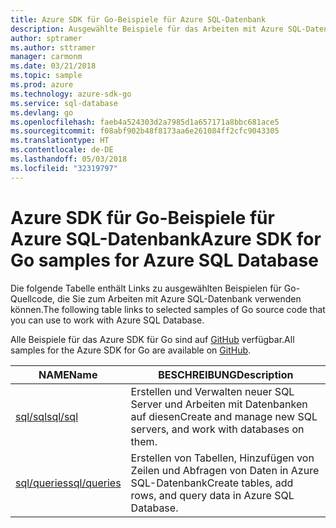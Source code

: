 ```yaml
---
title: Azure SDK für Go-Beispiele für Azure SQL-Datenbank
description: Ausgewählte Beispiele für das Arbeiten mit Azure SQL-Datenbank aus dem Azure SDK für Go
author: sptramer
ms.author: sttramer
manager: carmonm
ms.date: 03/21/2018
ms.topic: sample
ms.prod: azure
ms.technology: azure-sdk-go
ms.service: sql-database
ms.devlang: go
ms.openlocfilehash: faeb4a524303d2a7985d1a657171a8bbc681ace5
ms.sourcegitcommit: f08abf902b48f8173aa6e261084ff2cfc9043305
ms.translationtype: HT
ms.contentlocale: de-DE
ms.lasthandoff: 05/03/2018
ms.locfileid: "32319797"
---
```

# <a name="azure-sdk-for-go-samples-for-azure-sql-database"></a><span data-ttu-id="1f10a-103">Azure SDK für Go-Beispiele für Azure SQL-Datenbank</span><span class="sxs-lookup"><span data-stu-id="1f10a-103">Azure SDK for Go samples for Azure SQL Database</span></span>

<span data-ttu-id="1f10a-104">Die folgende Tabelle enthält Links zu ausgewählten Beispielen für Go-Quellcode, die Sie zum Arbeiten mit Azure SQL-Datenbank verwenden können.</span><span class="sxs-lookup"><span data-stu-id="1f10a-104">The following table links to selected samples of Go source code that you can use to work with Azure SQL Database.</span></span>

<span data-ttu-id="1f10a-105">Alle Beispiele für das Azure SDK für Go sind auf [GitHub](https://github.com/Azure-Samples/azure-sdk-for-go-samples) verfügbar.</span><span class="sxs-lookup"><span data-stu-id="1f10a-105">All samples for the Azure SDK for Go are available on [GitHub](https://github.com/Azure-Samples/azure-sdk-for-go-samples).</span></span>

| <span data-ttu-id="1f10a-106">NAME</span><span class="sxs-lookup"><span data-stu-id="1f10a-106">Name</span></span> | <span data-ttu-id="1f10a-107">BESCHREIBUNG</span><span class="sxs-lookup"><span data-stu-id="1f10a-107">Description</span></span> |
|------|-------------|
| [<span data-ttu-id="1f10a-108">sql/sql</span><span class="sxs-lookup"><span data-stu-id="1f10a-108">sql/sql</span></span>](https://github.com/Azure-Samples/azure-sdk-for-go-samples/blob/master/sql/sql.go) | <span data-ttu-id="1f10a-109">Erstellen und Verwalten neuer SQL Server und Arbeiten mit Datenbanken auf diesen</span><span class="sxs-lookup"><span data-stu-id="1f10a-109">Create and manage new SQL servers, and work with databases on them.</span></span> |
| [<span data-ttu-id="1f10a-110">sql/queries</span><span class="sxs-lookup"><span data-stu-id="1f10a-110">sql/queries</span></span>](https://github.com/Azure-Samples/azure-sdk-for-go-samples/blob/master/sql/queries.go) | <span data-ttu-id="1f10a-111">Erstellen von Tabellen, Hinzufügen von Zeilen und Abfragen von Daten in Azure SQL-Datenbank</span><span class="sxs-lookup"><span data-stu-id="1f10a-111">Create tables, add rows, and query data in Azure SQL Database.</span></span> |
